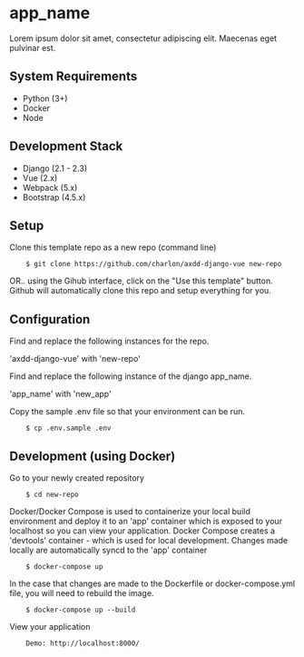 # app_name

Lorem ipsum dolor sit amet, consectetur adipiscing elit. Maecenas eget pulvinar est.

## System Requirements

- Python (3+)
- Docker
- Node

## Development Stack

- Django (2.1 - 2.3)
- Vue (2.x)
- Webpack (5.x)
- Bootstrap (4.5.x)

## Setup

Clone this template repo as a new repo (command line)

        $ git clone https://github.com/charlon/axdd-django-vue new-repo

OR.. using the Gihub interface, click on the "Use this template" button. Github will automatically clone this repo and setup everything for you.

## Configuration

Find and replace the following instances for the repo.

'axdd-django-vue' with 'new-repo'

Find and replace the following instance of the django app_name.

'app_name' with 'new_app'

Copy the sample .env file so that your environment can be run.

        $ cp .env.sample .env

## Development (using Docker)

Go to your newly created repository

        $ cd new-repo

Docker/Docker Compose is used to containerize your local build environment and deploy it to an 'app' container which is exposed to your localhost so you can view your application. Docker Compose creates a 'devtools' container - which is used for local development. Changes made locally are automatically syncd to the 'app' container

        $ docker-compose up

In the case that changes are made to the Dockerfile or docker-compose.yml file, you will need to rebuild the image.

        $ docker-compose up --build

View your application

        Demo: http://localhost:8000/
